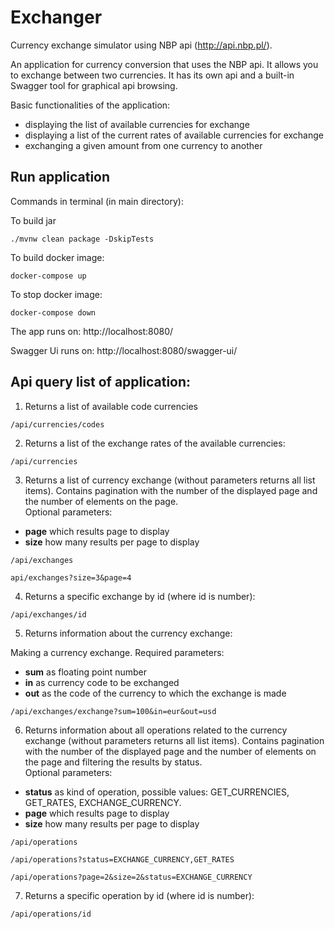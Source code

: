 # Exchanger
Currency exchange simulator using NBP api (http://api.nbp.pl/).

An application for currency conversion that uses the NBP api. It allows you to exchange between two currencies. It has its own api and a built-in Swagger tool for graphical api browsing.

Basic functionalities of the application:
- displaying the list of available currencies for exchange
- displaying a list of the current rates of available currencies for exchange
- exchanging a given amount from one currency to another

## Run application
Commands in terminal (in main directory):  

To build jar

```
./mvnw clean package -DskipTests
```
To build docker image:
```
docker-compose up
```
To stop docker image:
```
docker-compose down
```

The app runs on: http://localhost:8080/

Swagger Ui runs on: http://localhost:8080/swagger-ui/


## Api query list of application:

1. Returns a list of available code currencies
```
/api/currencies/codes
```

2. Returns a list of the exchange rates of the available currencies:
```
/api/currencies
```

3. Returns a list of currency exchange (without parameters returns all list items). Contains pagination with the number of the displayed page and the number of elements on the page.  
Optional parameters: 
- **page** which results page to display
- **size** how many results per page to display
```
/api/exchanges

api/exchanges?size=3&page=4
```

4. Returns a specific exchange by id (where id is number):
```
/api/exchanges/id
```

5. Returns information about the currency exchange: 

Making a currency exchange. 
Required parameters: 
- **sum** as floating point number
- **in** as currency code to be exchanged
- **out** as the code of the currency to which the exchange is made
```
/api/exchanges/exchange?sum=100&in=eur&out=usd

```

6. Returns information about all operations related to the currency exchange (without parameters returns all list items). Contains pagination with the number of the displayed page and the number of elements on the page and filtering the results by status.  
Optional parameters: 
- **status** as kind of operation, possible values: GET_CURRENCIES, GET_RATES, EXCHANGE_CURRENCY.
- **page** which results page to display
- **size** how many results per page to display
```
/api/operations

/api/operations?status=EXCHANGE_CURRENCY,GET_RATES

/api/operations?page=2&size=2&status=EXCHANGE_CURRENCY
```

7. Returns a specific operation by id (where id is number):
```
/api/operations/id
```
